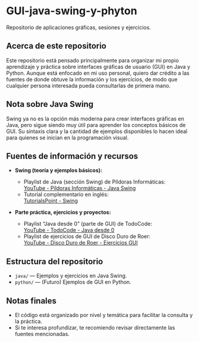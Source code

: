 # GUI-java-swing-y-phyton

Repositorio de aplicaciones gráficas, sesiones y ejercicios.

## Acerca de este repositorio

Este repositorio está pensado principalmente para organizar mi propio aprendizaje y práctica sobre interfaces gráficas de usuario (GUI) en Java y Python. Aunque está enfocado en mi uso personal, quiero dar crédito a las fuentes de donde obtuve la información y los ejercicios, de modo que cualquier persona interesada pueda consultarlas de primera mano.

## Nota sobre Java Swing

Swing ya no es la opción más moderna para crear interfaces gráficas en Java, pero sigue siendo muy útil para aprender los conceptos básicos de GUI. Su sintaxis clara y la cantidad de ejemplos disponibles lo hacen ideal para quienes se inician en la programación visual.

## Fuentes de información y recursos

- **Swing (teoría y ejemplos básicos):**
  - Playlist de Java (sección Swing) de Píldoras Informáticas:  
    [YouTube - Píldoras Informáticas - Java Swing](https://www.youtube.com/watch?v=U709qY6S9rA&list=PLU8oAlHdN5BktAXdEVCLUYzvDyqRQJ2lk)
  - Tutorial complementario en inglés:  
    [TutorialsPoint - Swing](https://www.tutorialspoint.com/swing/index.htm)

- **Parte práctica, ejercicios y proyectos:**
  - Playlist “Java desde 0” (parte de GUI) de TodoCode:  
    [YouTube - TodoCode - Java desde 0](https://www.youtube.com/watch?v=6q7wHs6cH6Y&list=PLQxX2eiEaqbwxYrMUJ6gRz82mLzUeeJy9)
  - Playlist de ejercicios de GUI de Disco Duro de Roer:  
    [YouTube - Disco Duro de Roer - Ejercicios GUI](https://www.youtube.com/watch?v=inKumOh1QUw&list=PLaxZkGlLWHGXs8cv0EhPJHA1g6O2PFaZ4)

## Estructura del repositorio

- `java/` — Ejemplos y ejercicios en Java Swing.
- `python/` — (Futuro) Ejemplos de GUI en Python.

## Notas finales

- El código está organizado por nivel y temática para facilitar la consulta y la práctica.
- Si te interesa profundizar, te recomiendo revisar directamente las fuentes mencionadas.
